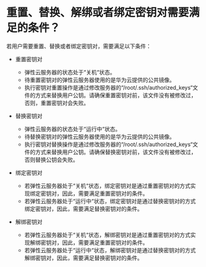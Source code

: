 # 重置、替换、解绑或者绑定密钥对需要满足的条件？<a name="dew_01_0066"></a>

若用户需要重置、替换或者绑定密钥对，需要满足以下条件：

-   重置密钥对
    -   弹性云服务器的状态处于“关机“状态。
    -   待重置密钥对的弹性云服务器使用的是华为云提供的公共镜像。
    -   执行密钥对重置操作是通过修改服务器的“/root/.ssh/authorized\_keys“文件的方式来替换用户公钥。请确保重置密钥对前，该文件没有被修改过，否则，重置密钥对会失败。

-   替换密钥对
    -   弹性云服务器的状态处于“运行中“状态。
    -   待替换密钥对的弹性云服务器使用的是华为云提供的公共镜像。
    -   执行密钥对替换操作是通过修改服务器的“/root/.ssh/authorized\_keys“文件的方式来替换用户公钥。请确保替换密钥对前，该文件没有被修改过，否则替换公钥会失败。

-   绑定密钥对
    -   若弹性云服务器处于“关机“状态，绑定密钥对是通过重置密钥对的方式实现绑定密钥对，因此，需要满足重置密钥对的条件。
    -   若弹性云服务器处于“运行中“状态，绑定密钥对是通过替换密钥对的方式绑定密钥对，因此，需要满足替换密钥对的条件。

-   解绑密钥对
    -   若弹性云服务器处于“关机“状态，解绑密钥对是通过重置密钥对的方式实现解绑密钥对，因此，需要满足重置密钥对的条件。
    -   若弹性云服务器处于“运行中“状态，解绑密钥对是通过替换密钥对的方式解绑密钥对，因此，需要满足替换密钥对的条件。


